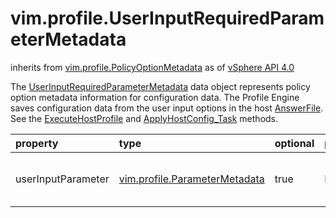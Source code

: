 vim.profile.UserInputRequiredParameterMetadata
==============================================
inherits from [vim.profile.PolicyOptionMetadata](docs/vim.profile.PolicyOptionMetadata.md)
as of [vSphere API 4.0](vim.version.md#vim.version.version5)


The <a href="vim.profile.UserInputRequiredParameterMetadata.md">UserInputRequiredParameterMetadata</a> data object represents policy option metadata  information for configuration data. The Profile Engine saves configuration  data from the user input options in the host <a href="vim.profile.host.AnswerFile.md">AnswerFile</a>.  See the <a href="vim.profile.host.HostProfile.md#execute">ExecuteHostProfile</a> and  <a href="vim.profile.host.ProfileManager.md#applyHostConfiguration">ApplyHostConfig_Task</a> methods.

| property | type | optional | priv | desc |
|:---------|:-----|:---------|:-----|:-----|
| userInputParameter | [vim.profile.ParameterMetadata](vim.profile.ParameterMetadata.md "vim.profile.ParameterMetadata") | true | None | Metadata for user input options. |



